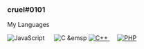

### cruel#0101



My Languages



<div align="left">
		<img src="https://camo.githubusercontent.com/8381d28de2469b86f8c476ba3e0faff044654f691bb407223e8fb320027a13bf/68747470733a2f2f696d672e736869656c64732e696f2f62616467652f636f64652d6a6176617363726970742d4637444631453f6c6f676f3d6a617661736372697074266c6f676f57696474683d3330266c6162656c436f6c6f723d626c61636b267374796c653d666f722d7468652d6261646765" alt="JavaScript" data-canonical-src="https://img.shields.io/badge/code-javascript-F7DF1E?logo=javascript&amp;logoWidth=30&amp;labelColor=black&amp;style=for-the-badge" style="max-width:100%;">
	</a>
	&emsp;
		<img 
		<img src="https://camo.githubusercontent.com/8899ae96b209ab62c9d30aa7c94ed8ab0454ca933f7da86a9c66d60120f9f3c4/68747470733a2f2f696d672e736869656c64732e696f2f62616467652f636f64652d6325323070726f6772616d6d696e672d4138423943433f6c6f676f57696474683d3330266c6162656c436f6c6f723d626c61636b267374796c653d666f722d7468652d6261646765266c6f676f3d63" alt="C" data-canonical-src="https://img.shields.io/badge/code-c%20programming-A8B9CC?logoWidth=30&amp;labelColor=black&amp;style=for-the-badge&amp;logo=c" style="max-width:100%;">
	</a>
	&emsp
	<a href="#">
		<img src="https://camo.githubusercontent.com/032c58e97a637bf742398b3be371cea8bd1ae5fcbb5e37a7ad01600529b93440/68747470733a2f2f696d672e736869656c64732e696f2f62616467652f636f64652d632532422532422d3030353939433f6c6f676f57696474683d3330266c6162656c436f6c6f723d626c61636b267374796c653d666f722d7468652d6261646765266c6f676f3d63253242253242" alt="C++" data-canonical-src="https://img.shields.io/badge/code-c%2B%2B-00599C?logoWidth=30&amp;labelColor=black&amp;style=for-the-badge&amp;logo=c%2B%2B" style="max-width:100%;">
	</a>
	&emsp;
	<a href="https://www.php.net/" rel="nofollow">
		<img src="https://camo.githubusercontent.com/9abe427c09464158f2d75b6689c07df0d0af182d1d7d4effd18913acfae93324/68747470733a2f2f696d672e736869656c64732e696f2f62616467652f636f64652d7068702d3737374242343f6c6f676f57696474683d3330266c6162656c436f6c6f723d626c61636b267374796c653d666f722d7468652d6261646765266c6f676f3d706870" alt="PHP" data-canonical-src="https://img.shields.io/badge/code-php-777BB4?logoWidth=30&amp;labelColor=black&amp;style=for-the-badge&amp;logo=php" style="max-width:100%;">
	</a>
</div>
